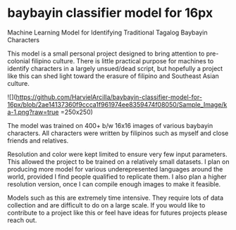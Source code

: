 # baybayin classifier model for 16px
 Machine Learning Model for Identifying Traditional Tagalog Baybayin Characters

This model is a small personal project designed to bring attention to pre-colonial
filipino culture. There is little practical purpose for machines to identify characters
in a largely unsued/dead script, but hopefully a project like this can shed light toward
the erasure of filipino and Southeast Asian culture.



![](https://github.com/HarvielArcilla/baybayin-classifier-model-for-16px/blob/2ae14137360f9ccca1f961974ee8359474f08050/Sample_Image/ka-1.png?raw=true =250x250)


The model was trained on 400+ b/w 16x16 images of various baybayin characters. All
characters were written by filipinos such as myself and close friends and relatives.

Resolution and color were kept limited to ensure very few input parameters. This
allowed the project to be trained on a relatively small datasets. I plan on producing
more model for various underepresented languages around the world, provided I find people
qualified to replicate them. I also plan a higher resolution version, once I can compile
enough images to make it feasible. 

Models such as this are extremely time intensive. They require lots of data collection
and are difficult to do on a large scale. If you would like to contribute to a project
like this or feel have ideas for futures projects please reach out.
